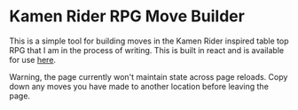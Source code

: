 # Kamen Rider RPG Move Builder

This is a simple tool for building moves in the Kamen Rider inspired table top RPG that I am in the process of writing. This is built in react and is available for use [here](https://stewm.github.io/kr-rpg-move-builder/).

Warning, the page currently won't maintain state across page reloads. Copy down any moves you have made to another location before leaving the page.
